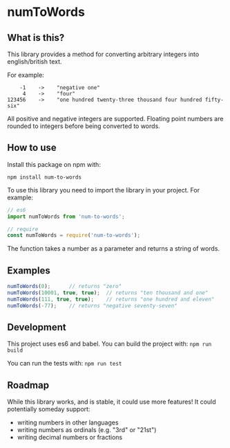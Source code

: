 # numToWords
## What is this? 
This library provides a method for converting arbitrary integers into english/british text. 

For example:
```
    -1    ->    "negative one"
     4    ->    "four"
123456    ->    "one hundred twenty-three thousand four hundred fifty-six"
```

All positive and negative integers are supported. Floating point numbers are rounded to integers
before being converted to words.

## How to use
Install this package on npm with:
```
npm install num-to-words
```


To use this library you need to import the library in your project. For example:
```javascript
// es6
import numToWords from 'num-to-words';

// require
const numToWords = require('num-to-words');
```

The function takes a number as a parameter and returns a string of words.

## Examples
```javascript
numToWords(0);      // returns "zero"
numToWords(10001, true, true);  // returns "ten thousand and one"
numToWords(111, true, true);    // returns "one hundred and eleven"
numToWords(-77);    // returns "negative seventy-seven"
```


## Development
This project uses es6 and babel. You can build the project with: `npm run build`

You can run the tests with: `npm run test`

## Roadmap
While this library works, and is stable, it could use more features! It could potentially someday support:
- writing numbers in other languages 
- writing numbers as ordinals (e.g. "3rd" or "21st")
- writing decimal numbers or fractions